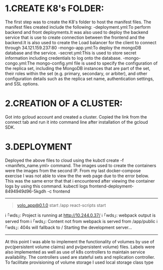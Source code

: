 # 1.CREATE K8's FOLDER:

The first step was to create the K8's folder to host the manifest files.
The manifest files created include the following:
-deployment.yml:To perform backend and front deployments.It was also used to deploy
the backend service that is use to create connection between the
frontend and the backend.It is also used to create the Load balancer
for the client to connect through 34.121.159.237:80
-mongo-app.yml:To deploy the mongoDB database and the service.
-secret.yml:This is used to store secret information including credentials to log onto
the database.
-mongo-congo.yml:The mongo-config.yml file is used to specify the configuration of the
replica set, including the MongoDB instances that are part of the set, their roles within
the set (e.g. primary, secondary, or arbiter), and other configuration details such as
the replica set name, authentication settings, and SSL options.

# 2.CREATION OF A CLUSTER:

Got into gcloud account and created a cluster. Copied the link from the connect tab and
run it into command line after installation of the gcloud SDK.

# 3.DEPLOYMENT

Deployed the above files to cloud using the kubctl create -f <manifets_name.yml> command.
The images used to create the containers were the images from the second IP.
From my last docker-compose exercise I was not able to view the the web page due to the error
below. This was the same error that that i encountered after viewing the container logs by
using this command.
kubectl logs frontend-deployment-8494949d96-5kgdh -c frontend

---

> yolo_app@0.1.0 start /app
> react-scripts start

ℹ ｢wds｣: Project is running at http://10.244.0.37/
ℹ ｢wds｣: webpack output is served from
ℹ ｢wds｣: Content not from webpack is served from /app/public
ℹ ｢wds｣: 404s will fallback to /
Starting the development server...

---

At this point I was able to implement the functionality of volumes by use of pvc(persistent volume claims) and pv(persistent volume) files.
Labels were also implemented as well as use of k8s controllers to maintain service availability. The controllers used are stateful sets and replication controller. To facilitate provisioning of volume storage I used local storage class type
